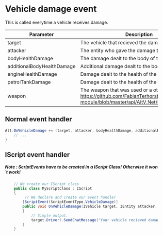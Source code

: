 # Vehicle damage event

This is called everytime a vehicle receives damage.

| Parameter | Description  |
|-----------|--------------|
| target    | The vehicle that recieved the damage |
| attacker  | The entity who gave the damage to the vehicle |
| bodyHealthDamage   | The damage dealt to the body of the vehicle |
| additionalBodyHealthDamage   | Additional damage dealt to the body of the vehicle |
| engineHealthDamage   | Damage dealt to the health of the engine |
| petrolTankDamage   | Damage dealt to the health of the petrol tank |
| weapon    | The weapon that was used or a other reason https://github.com/FabianTerhorst/coreclr-module/blob/master/api/AltV.Net/Data/Weapons.cs |

## Normal event handler

```csharp
Alt.OnVehicleDamage += (target, attacker, bodyHealthDamage, additionalBodyHealthDamage, engineHealthDamage, petrolTankDamage, weapon) => {
    // ...
}
```

## IScript event handler

##### Note : ScriptEvents have to be created in a IScript Class! Otherwise it won´t work!

```csharp 
    // We create our IScript class
    public class MyScriptClass : IScript
    {
         // We declare and create our event handler
        [ScriptEvent(ScriptEventType.VehicleDamage)]
        public void OnVehicleDamage(IVehicle target, IEntity attacker, uint bodyHealthDamage, uint additionalBodyHealthDamage, uint engineHealthDamage, uint petrolTankDamage,  uint weapon)
        {
            // Simple output.
            target.Driver?.SendChatMessage("Your vehicle recieved damage.");
        }
    }
```
